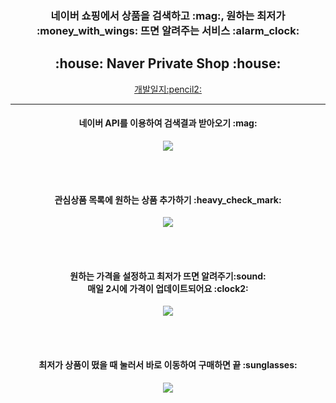 <h3 align="center">
   네이버 쇼핑에서 상품을 검색하고 :mag:, 원하는 최저가 :money_with_wings: 뜨면 알려주는 서비스 :alarm_clock:
</h3>
<h2 align="center">:house: Naver Private Shop :house:</h2>
<p align="center"> <a href="https://yeon-woo-kim.tistory.com/category/Spring/%EB%82%98%EB%A7%8C%EC%9D%98%20%EB%84%A4%EC%9D%B4%EB%B2%84%EC%87%BC%ED%95%91%20%EC%85%80%EB%9E%99%EC%83%B5"> 개발일지:pencil2:</a></p>


* * *

<h4 align="center"> 네이버 API를 이용하여 검색결과 받아오기 :mag: </h4>
<p align="center"><img src="https://user-images.githubusercontent.com/50096655/116368510-5e1a7700-a843-11eb-9af2-fa162b928dd5.gif"></img></p>

<br>
<br>

<h4 align="center"> 관심상품 목록에 원하는 상품 추가하기 :heavy_check_mark: </h4>
<p align="center"><img src="https://user-images.githubusercontent.com/50096655/116368529-62df2b00-a843-11eb-94b4-964a7312134e.gif"></img></p>

<br>
<br>


<h4 align="center"> 원하는 가격을 설정하고 최저가 뜨면 알려주기:sound:<br> 매일 2시에 가격이 업데이트되어요 :clock2: </h4>
<p align="center"><img src="https://user-images.githubusercontent.com/50096655/116368537-65418500-a843-11eb-8a5a-3188a1a4919e.gif"></img></p>

<br>
<br>

<h4 align="center"> 최저가 상품이 떴을 때 눌러서 바로 이동하여 구매하면 끝 :sunglasses:  </h4>
<p align="center"><img src="https://user-images.githubusercontent.com/50096655/116368548-683c7580-a843-11eb-8593-92db4b09900f.gif"></img></p>

